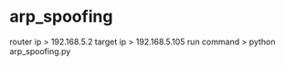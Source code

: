 # arp_spoofing

router ip > 192.168.5.2
target ip > 192.168.5.105
run command > python arp_spoofing.py
